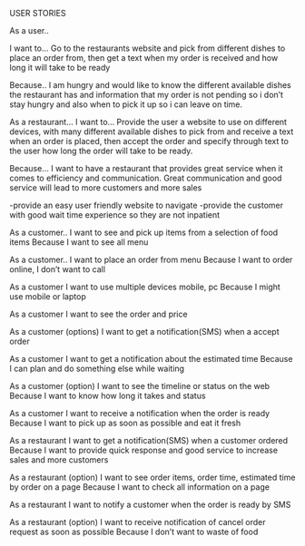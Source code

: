USER STORIES

As a user..

I want to...   Go to the restaurants website and pick from different dishes to place an order from, then get a text when my order is received and how long it will take to be ready

Because..    I am hungry and would like to know the different available dishes the restaurant has and information that my order is not pending so i don’t stay hungry and also when to pick it up so i can leave on time.

As a restaurant...
I want to…  Provide the user a website to use on different devices, with many different available dishes to pick from and receive a text when an order is placed, then accept the order and specify through text to the user how long the order will take to be ready.

Because… I want to have a restaurant that provides great service when it comes to efficiency and communication. Great communication and good service will lead to more customers and more sales

-provide an easy user friendly website to navigate
-provide the customer with good wait time experience so they are not inpatient


As a customer..
I want to see and pick up items from a selection of food items
Because I want to see all menu

As a customer..
I want to place an order from menu
Because I want to order online, I don’t want to call

As a customer
I want to use multiple devices mobile, pc
Because I might use mobile or laptop

As a customer
I want to see the order and price


As a customer (options)
I want to get a notification(SMS) when a accept order



As a customer
I want to get a notification about the estimated time
Because I can plan and do something else while waiting

As a customer (option)
I want to see the timeline or status on the web
Because I want to know how long it takes and status

As a customer
I want to receive a notification when the order is ready
Because I want to pick up as soon as possible and eat it fresh


As a restaurant
I want to get a notification(SMS) when a customer ordered
Because I want to provide quick response and good service to increase sales and more customers

As a restaurant (option)
I want to see order items, order time, estimated time by order on a page
Because I want to check all information on a page


As a restaurant
I want to notify a customer when the order is ready by SMS


As a restaurant (option)
I want to receive notification of cancel order request as soon as possible
Because I don’t want to waste of food

